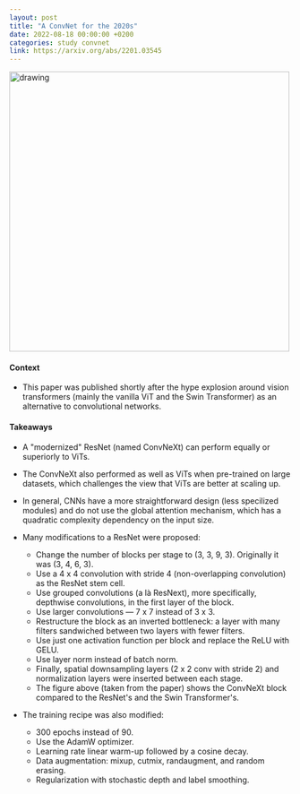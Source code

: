 ```yaml
---
layout: post
title: "A ConvNet for the 2020s"
date: 2022-08-18 00:00:00 +0200
categories: study convnet
link: https://arxiv.org/abs/2201.03545
---
```


<img src="{{site.baseurl}}/assets/img/2022-08-28-A ConvNet for the 2020s.png" alt="drawing" width="500"/>

#### Context

- This paper was published shortly after the hype explosion around vision transformers (mainly the vanilla ViT and the Swin Transformer) as an alternative to convolutional networks.

#### Takeaways

- A "modernized" ResNet (named ConvNeXt) can perform equally or superiorly to ViTs.

- The ConvNeXt also performed as well as ViTs when pre-trained on large datasets, which challenges the view that ViTs are better at scaling up.

- In general, CNNs have a more straightforward design (less specilized modules) and do not use the global attention mechanism, which has a quadratic complexity dependency on the input size.

- Many modifications to a ResNet were proposed:
    - Change the number of blocks per stage to (3, 3, 9, 3). Originally it was (3, 4, 6, 3).
    - Use a 4 x 4 convolution with stride 4 (non-overlapping convolution) as the ResNet stem cell.
    - Use grouped convolutions (a là ResNext), more specifically, depthwise convolutions, in the first layer of the block.
    - Use larger convolutions — 7 x 7 instead of 3 x 3.
    - Restructure the block as an inverted bottleneck: a layer with many filters sandwiched between two layers with fewer filters.
    - Use just one activation function per block and replace the ReLU with GELU.
    - Use layer norm instead of batch norm.
    - Finally, spatial downsampling layers (2 x 2 conv with stride 2) and normalization layers were inserted between each stage.
    - The figure above (taken from the paper) shows the ConvNeXt block compared to the ResNet's and the Swin Transformer's.

- The training recipe was also modified:
    - 300 epochs instead of 90.
    - Use the AdamW optimizer.
    - Learning rate linear warm-up followed by a cosine decay.
    - Data augmentation: mixup, cutmix, randaugment, and random erasing.
    - Regularization with stochastic depth and label smoothing.
